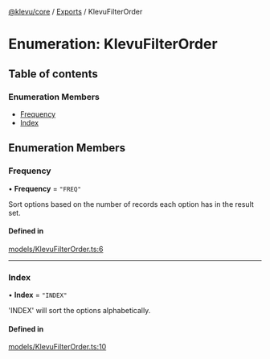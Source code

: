 [@klevu/core]() / [Exports](../modules.md) / KlevuFilterOrder

# Enumeration: KlevuFilterOrder

## Table of contents

### Enumeration Members

- [Frequency](KlevuFilterOrder.md#frequency)
- [Index](KlevuFilterOrder.md#index)

## Enumeration Members

### Frequency

• **Frequency** = ``"FREQ"``

Sort options based on the number of records each option has in the result
set.

#### Defined in

[models/KlevuFilterOrder.ts:6](https://github.com/klevultd/frontend-sdk/blob/f1babb6/packages/klevu-core/src/models/KlevuFilterOrder.ts#L6)

___

### Index

• **Index** = ``"INDEX"``

'INDEX' will sort the options alphabetically.

#### Defined in

[models/KlevuFilterOrder.ts:10](https://github.com/klevultd/frontend-sdk/blob/f1babb6/packages/klevu-core/src/models/KlevuFilterOrder.ts#L10)
